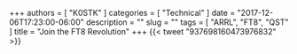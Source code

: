 +++
authors = [ "K0STK" ]
categories = [ "Technical" ]
date = "2017-12-06T17:23:00-06:00"
description = ""
slug = ""
tags = [ "ARRL", "FT8", "QST" ]
title = "Join the FT8 Revolution"
+++
{{< tweet "937698160473976832" >}}
<!--more-->
